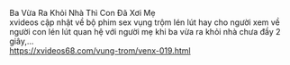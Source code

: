 
Ba Vừa Ra Khỏi Nhà Thì Con Đã Xơi Mẹ	
xvideos cập nhật về bộ phim sex vụng trộm lén lút hay cho người xem về người con lén lút quan hệ với người mẹ khi ba vừa ra khỏi nhà chưa đầy 2 giây,...	
https://xvideos68.com/vung-trom/venx-019.html
